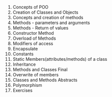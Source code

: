 1. Concepts of POO
2. Creation of Classes and Objects
3. Concepts and creation of methods
4. Methods - parameters and arguments
5. Methods - Return of values
6. Constructor Method
7. Overload of Methods
8. Modifiers of access
9. Encapsulate
10. Constants
11. Static Members(attributes/methods) of a class
12. Inheritance
13. Methods and Classes Final
14. Overwrite of members
15. Classes and Methods Abstracts
16. Polymorphism
17. Exercises